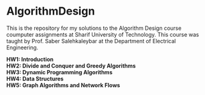 # AlgorithmDesign
This is the repository for my solutions to the Algorithm Design course coumputer assignments at Sharif University of Technology. This course was taught by Prof. Saber Salehkaleybar at the Department of Electrical Engineering.

<b>HW1: Introduction<b><br>
<b>HW2: Divide and Conquer and Greedy Algorithms<b><br>
<b>HW3: Dynamic Programming Algorithms<b><br>
<b>HW4: Data Structures<b><br>
<b>HW5: Graph Algorithms and Network Flows<b><br>
